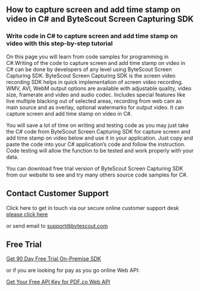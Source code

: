 ## How to capture screen and add time stamp on video in C# and ByteScout Screen Capturing SDK

### Write code in C# to capture screen and add time stamp on video with this step-by-step tutorial

On this page you will learn from code samples for programming in C#.Writing of the code to capture screen and add time stamp on video in C# can be done by developers of any level using ByteScout Screen Capturing SDK. ByteScout Screen Capturing SDK is the screen video recording SDK helps in quick implementation of screen video recording. WMV, AVI, WebM output options are available with adjustable quality, video size, framerate and video and audio codec. Includes special features like live multiple blacking out of selected areas, recording from web cam as main source and as overlay, optional watermarks for output video. It can capture screen and add time stamp on video in C#.

You will save a lot of time on writing and testing code as you may just take the C# code from ByteScout Screen Capturing SDK for capture screen and add time stamp on video below and use it in your application. Just copy and paste the code into your C# application’s code and follow the instruction. Code testing will allow the function to be tested and work properly with your data.

You can download free trial version of ByteScout Screen Capturing SDK from our website to see and try many others source code samples for C#.

## Contact Customer Support

Click here to get in touch via our secure online customer support desk [please click here](https://bytescout.zendesk.com/hc/en-us/requests/new?subject=ByteScout%20Screen%20Capturing%20SDK%20Question)

or send email to [support@bytescout.com](mailto:support@bytescout.com?subject=ByteScout%20Screen%20Capturing%20SDK%20Question) 

## Free Trial

[Get 90 Day Free Trial On-Premise SDK](https://bytescout.com/download/web-installer?utm_source=github-readme)

or if you are looking for pay as you go online Web API:

[Get Your Free API Key for PDF.co Web API](https://pdf.co/documentation/api?utm_source=github-readme)